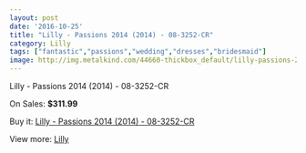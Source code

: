 ```yaml
---
layout: post
date: '2016-10-25'
title: "Lilly - Passions 2014 (2014) - 08-3252-CR"
category: Lilly
tags: ["fantastic","passions","wedding","dresses","bridesmaid"]
image: http://img.metalkind.com/44660-thickbox_default/lilly-passions-2014-2014-08-3252-cr.jpg
---
```

Lilly - Passions 2014 (2014) - 08-3252-CR

On Sales: **$311.99**
<a href="https://www.metalkind.com/en/lilly/12912-lilly-passions-2014-2014-08-3252-cr.html"><amp-img layout="responsive" width="600" height="600" src="//img.metalkind.com/44660-thickbox_default/lilly-passions-2014-2014-08-3252-cr.jpg" alt="Lilly - Passions 2014 (2014) - 08-3252-CR 0" /></a>
<a href="https://www.metalkind.com/en/lilly/12912-lilly-passions-2014-2014-08-3252-cr.html"><amp-img layout="responsive" width="600" height="600" src="//img.metalkind.com/44661-thickbox_default/lilly-passions-2014-2014-08-3252-cr.jpg" alt="Lilly - Passions 2014 (2014) - 08-3252-CR 1" /></a>
<a href="https://www.metalkind.com/en/lilly/12912-lilly-passions-2014-2014-08-3252-cr.html"><amp-img layout="responsive" width="600" height="600" src="//img.metalkind.com/44662-thickbox_default/lilly-passions-2014-2014-08-3252-cr.jpg" alt="Lilly - Passions 2014 (2014) - 08-3252-CR 2" /></a>

Buy it: [Lilly - Passions 2014 (2014) - 08-3252-CR](https://www.metalkind.com/en/lilly/12912-lilly-passions-2014-2014-08-3252-cr.html "Lilly - Passions 2014 (2014) - 08-3252-CR")

View more: [Lilly](https://www.metalkind.com/en/76-lilly "Lilly")